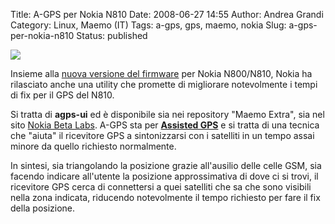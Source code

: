 Title: A-GPS per Nokia N810
Date: 2008-06-27 14:55
Author: Andrea Grandi
Category: Linux, Maemo (IT)
Tags: a-gps, gps, maemo, nokia
Slug: a-gps-per-nokia-n810
Status: published

[![]({static}/images/2008/06/agps1.jpg)]()

Insieme alla [nuova versione del firmware](http://maemo.org/news/announcements/view/os2008_feature_upgrade-reflash_your_tablet-for_the_last_time.html)
per Nokia N800/N810, Nokia ha rilasciato anche una utility che promette
di migliorare notevolmente i tempi di fix per il GPS del N810.

Si tratta di **agps-ui** ed è disponibile sia nei repository "Maemo
Extra", sia nel sito [Nokia Beta Labs](http://www.nokia.com/betalabs/agps-tablet). 
A-GPS sta per [**Assisted GPS**](http://it.wikipedia.org/wiki/Assisted_GPS) e si
tratta di una tecnica che "aiuta" il ricevitore GPS a sintonizzarsi con
i satelliti in un tempo assai minore da quello richiesto normalmente.

In sintesi, sia triangolando la posizione grazie all'ausilio delle celle
GSM, sia facendo indicare all'utente la posizione approssimativa di dove
ci si trovi, il ricevitore GPS cerca di connettersi a quei satelliti che
sa che sono visibili nella zona indicata, riducendo notevolmente il
tempo richiesto per fare il fix della posizione.
